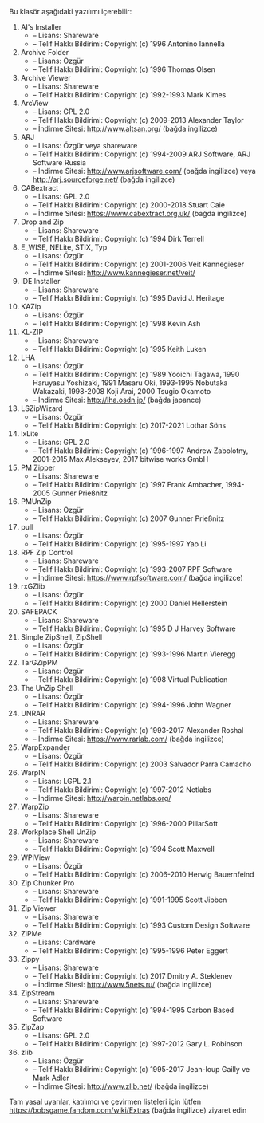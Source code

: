 Bu klasör aşağıdaki yazılımı içerebilir:

1. AI's Installer
   - – Lisans: Shareware
   - – Telif Hakkı Bildirimi: Copyright (c) 1996 Antonino Iannella
2. Archive Folder
   - – Lisans: Özgür
   - – Telif Hakkı Bildirimi: Copyright (c) 1996 Thomas Olsen
3. Archive Viewer
   - – Lisans: Shareware
   - – Telif Hakkı Bildirimi: Copyright (c) 1992-1993 Mark Kimes
4. ArcView
   - – Lisans: GPL 2.0
   - – Telif Hakkı Bildirimi: Copyright (c) 2009-2013 Alexander Taylor
   - – İndirme Sitesi: http://www.altsan.org/ (bağda ingilizce)
5. ARJ
   - – Lisans: Özgür veya shareware
   - – Telif Hakkı Bildirimi: Copyright (c) 1994-2009 ARJ Software, ARJ Software Russia
   - – İndirme Sitesi: http://www.arjsoftware.com/ (bağda ingilizce) veya http://arj.sourceforge.net/ (bağda ingilizce)
6. CABextract
   - – Lisans: GPL 2.0
   - – Telif Hakkı Bildirimi: Copyright (c) 2000-2018 Stuart Caie
   - – İndirme Sitesi: https://www.cabextract.org.uk/ (bağda ingilizce)
7. Drop and Zip
   - – Lisans: Shareware
   - – Telif Hakkı Bildirimi: Copyright (c) 1994 Dirk Terrell
8. E_WISE, NELite, STIX, Typ
   - – Lisans: Özgür
   - – Telif Hakkı Bildirimi: Copyright (c) 2001-2006 Veit Kannegieser
   - – İndirme Sitesi: http://www.kannegieser.net/veit/
9. IDE Installer
   - – Lisans: Shareware
   - – Telif Hakkı Bildirimi: Copyright (c) 1995 David J. Heritage
10. KAZip
    - – Lisans: Özgür
    - – Telif Hakkı Bildirimi: Copyright (c) 1998 Kevin Ash
11. KL-ZIP
    - – Lisans: Shareware
    - – Telif Hakkı Bildirimi: Copyright (c) 1995 Keith Luken
12. LHA
    - – Lisans: Özgür
    - – Telif Hakkı Bildirimi: Copyright (c) 1989 Yooichi Tagawa, 1990 Haruyasu Yoshizaki, 1991 Masaru Oki, 1993-1995 Nobutaka Wakazaki, 1998-2008 Koji Arai, 2000 Tsugio Okamoto
    - – İndirme Sitesi: http://lha.osdn.jp/ (bağda japance)
13. LSZipWizard
    - – Lisans: Özgür
    - – Telif Hakkı Bildirimi: Copyright (c) 2017-2021 Lothar Söns
14. lxLite
    - – Lisans: GPL 2.0
    - – Telif Hakkı Bildirimi: Copyright (c) 1996-1997 Andrew Zabolotny, 2001-2015 Max Alekseyev, 2017 bitwise works GmbH
15. PM Zipper
    - – Lisans: Shareware
    - – Telif Hakkı Bildirimi: Copyright (c) 1997 Frank Ambacher, 1994-2005 Gunner Prießnitz
16. PMUnZip
    - – Lisans: Özgür
    - – Telif Hakkı Bildirimi: Copyright (c) 2007 Gunner Prießnitz
17. pull
    - – Lisans: Özgür
    - – Telif Hakkı Bildirimi: Copyright (c) 1995-1997 Yao Li
18. RPF Zip Control
    - – Lisans: Shareware
    - – Telif Hakkı Bildirimi: Copyright (c) 1993-2007 RPF Software
    - – İndirme Sitesi: https://www.rpfsoftware.com/ (bağda ingilizce)
19. rxGZlib
    - – Lisans: Özgür
    - – Telif Hakkı Bildirimi: Copyright (c) 2000 Daniel Hellerstein
20. SAFEPACK
    - – Lisans: Shareware
    - – Telif Hakkı Bildirimi: Copyright (c) 1995 D J Harvey Software
21. Simple ZipShell, ZipShell
    - – Lisans: Özgür
    - – Telif Hakkı Bildirimi: Copyright (c) 1993-1996 Martin Vieregg
22. TarGZipPM
    - – Lisans: Özgür
    - – Telif Hakkı Bildirimi: Copyright (c) 1998 Virtual Publication
23. The UnZip Shell
    - – Lisans: Özgür
    - – Telif Hakkı Bildirimi: Copyright (c) 1994-1996 John Wagner
24. UNRAR
    - – Lisans: Shareware
    - – Telif Hakkı Bildirimi: Copyright (c) 1993-2017 Alexander Roshal
    - – İndirme Sitesi: https://www.rarlab.com/ (bağda ingilizce)
25. WarpExpander
    - – Lisans: Özgür
    - – Telif Hakkı Bildirimi: Copyright (c) 2003 Salvador Parra Camacho
26. WarpIN
    - – Lisans: LGPL 2.1
    - – Telif Hakkı Bildirimi: Copyright (c) 1997-2012 Netlabs
    - – İndirme Sitesi: http://warpin.netlabs.org/
27. WarpZip
    - – Lisans: Shareware
    - – Telif Hakkı Bildirimi: Copyright (c) 1996-2000 PillarSoft
28. Workplace Shell UnZip
    - – Lisans: Shareware
    - – Telif Hakkı Bildirimi: Copyright (c) 1994 Scott Maxwell
29. WPIView
    - – Lisans: Özgür
    - – Telif Hakkı Bildirimi: Copyright (c) 2006-2010 Herwig Bauernfeind
30. Zip Chunker Pro
    - – Lisans: Shareware
    - – Telif Hakkı Bildirimi: Copyright (c) 1991-1995 Scott Jibben
31. Zip Viewer
    - – Lisans: Shareware
    - – Telif Hakkı Bildirimi: Copyright (c) 1993 Custom Design Software
32. ZiPMe
    - – Lisans: Cardware
    - – Telif Hakkı Bildirimi: Copyright (c) 1995-1996 Peter Eggert
33. Zippy
    - – Lisans: Shareware
    - – Telif Hakkı Bildirimi: Copyright (c) 2017 Dmitry A. Steklenev
    - – İndirme Sitesi: http://www.5nets.ru/ (bağda ingilizce)
34. ZipStream
    - – Lisans: Shareware
    - – Telif Hakkı Bildirimi: Copyright (c) 1994-1995 Carbon Based Software
35. ZipZap
    - – Lisans: GPL 2.0
    - – Telif Hakkı Bildirimi: Copyright (c) 1997-2012 Gary L. Robinson
36. zlib
    - – Lisans: Özgür
    - – Telif Hakkı Bildirimi: Copyright (c) 1995-2017 Jean-loup Gailly ve Mark Adler
    - – İndirme Sitesi: http://www.zlib.net/ (bağda ingilizce)

Tam yasal uyarılar, katılımcı ve çevirmen listeleri için lütfen https://bobsgame.fandom.com/wiki/Extras (bağda ingilizce) ziyaret edin

